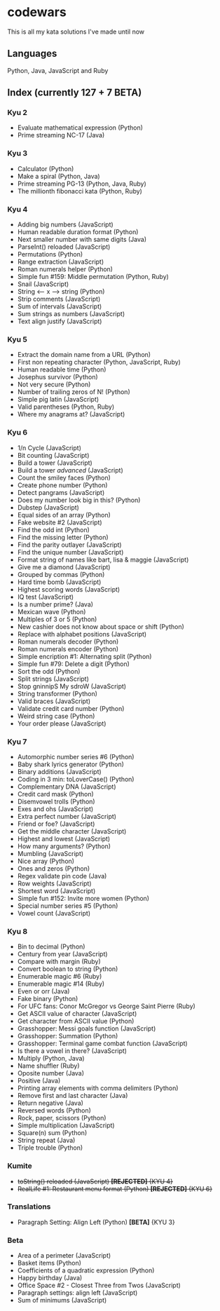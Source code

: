 # codewars
This is all my kata solutions I've made until now
## Languages
Python, Java, JavaScript and Ruby
## Index (currently 127 + 7 BETA)
### Kyu 2
* Evaluate mathematical expression (Python)
* Prime streaming NC-17 (Java)
### Kyu 3
* Calculator (Python)
* Make a spiral (Python, Java)
* Prime streaming PG-13 (Python, Java, Ruby)
* The millionth fibonacci kata (Python, Ruby)
### Kyu 4
* Adding big numbers (JavaScript)
* Human readable duration format (Python)
* Next smaller number with same digits (Java)
* ParseInt() reloaded (JavaScript)
* Permutations (Python)
* Range extraction (JavaScript)
* Roman numerals helper (Python)
* Simple fun #159: Middle permutation (Python, Ruby)
* Snail (JavaScript)
* String <-- x --> string (Python)
* Strip comments (JavaScript)
* Sum of intervals (JavaScript)
* Sum strings as numbers (JavaScript)
* Text align justify (JavaScript)
### Kyu 5
* Extract the domain name from a URL (Python)
* First non repeating character (Python, JavaScript, Ruby)
* Human readable time (Python)
* Josephus survivor (Python)
* Not very secure (Python)
* Number of trailing zeros of N! (Python)
* Simple pig latin (JavaScript)
* Valid parentheses (Python, Ruby)
* Where my anagrams at? (JavaScript)
### Kyu 6
* 1/n Cycle (JavaScript) 
* Bit counting (JavaScript)
* Build a tower (JavaScript)
* Build a tower *advanced* (JavaScript)
* Count the smiley faces (Python)
* Create phone number (Python)
* Detect pangrams (JavaScript)
* Does my number look big in this? (Python)
* Dubstep (JavaScript)
* Equal sides of an array (Python)
* Fake website #2 (JavaScript)
* Find the odd int (Python)
* Find the missing letter (Python)
* Find the parity outlayer (JavaScript)
* Find the unique number (JavaScript)
* Format string of names like bart, lisa & maggie (JavaScript)
* Give me a diamond (JavaScript)
* Grouped by commas (Python)
* Hard time bomb (JavaScript)
* Highest scoring words (JavaScript)
* IQ test (JavaScript)
* Is a number prime? (Java)
* Mexican wave (Python)
* Multiples of 3 or 5 (Python)
* New cashier does not know about space or shift (Python)
* Replace with alphabet positions (JavaScript)
* Roman numerals decoder (Python)
* Roman numerals encoder (Python)
* Simple encription #1: Alternating split (Python)
* Simple fun #79: Delete a digit (Python)
* Sort the odd (Python)
* Split strings (JavaScript)
* Stop gninnipS My sdroW (JavaScript)
* String transformer (Python)
* Valid braces (JavaScript)
* Validate credit card number (Python)
* Weird string case (Python)
* Your order please (JavaScript)
### Kyu 7
* Automorphic number series #6 (Python)
* Baby shark lyrics generator (Python)
* Binary additions (JavaScript)
* Coding in 3 min: toLoverCase() (Python)
* Complementary DNA (JavaScript)
* Credit card mask (Python)
* Disemvowel trolls (Python)
* Exes and ohs (JavaScript)
* Extra perfect number (JavaScript)
* Friend or foe? (JavaScript)
* Get the middle character (JavaScript)
* Highest and lowest (JavaScript)
* How many arguments? (Python)
* Mumbling (JavaScript)
* Nice array (Python)
* Ones and zeros (Python)
* Regex validate pin code (Java)
* Row weights (JavaScript)
* Shortest word (JavaScript)
* Simple fun #152: Invite more women (Python)
* Special number series #5 (Python)
* Vowel count (JavaScript)
### Kyu 8
* Bin to decimal (Python)
* Century from year (JavaScript)
* Compare with margin (Ruby)
* Convert boolean to string (Python)
* Enumerable magic #6 (Ruby)
* Enumerable magic #14 (Ruby)
* Even or orr (Java)
* Fake binary (Python)
* For UFC fans: Conor McGregor vs George Saint Pierre (Ruby)
* Get ASCII value of character (JavaScript)
* Get character from ASCII value (Python)
* Grasshopper: Messi goals function (JavaScript)
* Grasshopper: Summation (Python)
* Grasshopper: Terminal game combat function (JavaScript)
* Is there a vowel in there? (JavaScript)
* Multiply (Python, Java)
* Name shuffler (Ruby)
* Oposite number (Java)
* Positive (Java)
* Printing array elements with comma delimiters (Python)
* Remove first and last character (Java)
* Return negative (Java)
* Reversed words (Python)
* Rock, paper, scissors (Python)
* Simple multiplication (JavaScript)
* Square(n) sum (Python)
* String repeat (Java)
* Triple trouble (Python)
### Kumite
* ~~toString() reloaded (JavaScript) **[REJECTED]** {KYU 4}~~
* ~~RealLife #1: Restaurant menu format (Python) **[REJECTED]** {KYU 6}~~
### Translations
* Paragraph Setting: Align Left (Python) **[BETA]** {KYU 3}
### Beta
* Area of a perimeter (JavaScript)
* Basket items (Python)
* Coefficients of a quadratic expression (Python)
* Happy birthday (Java)
* Office Space #2 - Closest Three from Twos (JavaScript)
* Paragraph settings: align left (JavaScript)
* Sum of minimums (JavaScript)
